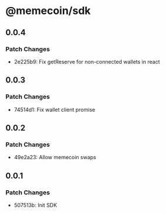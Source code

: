 # @memecoin/sdk

## 0.0.4

### Patch Changes

- 2e225b9: Fix getReserve for non-connected wallets in react

## 0.0.3

### Patch Changes

- 74514d1: Fix wallet client promise

## 0.0.2

### Patch Changes

- 49e2a23: Allow memecoin swaps

## 0.0.1

### Patch Changes

- 507513b: Init SDK
